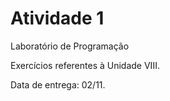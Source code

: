 # Atividade 1
Laboratório de Programação

Exercícios referentes à Unidade VIII.

Data de entrega: 02/11.
